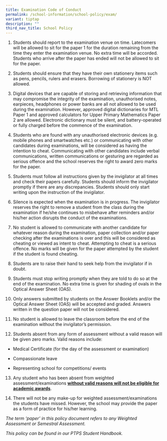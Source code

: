 ```yaml
---
title: Examination Code of Conduct
permalink: /school-information/school-policy/exam/
variant: tiptap
description: ""
third_nav_title: School Policy
---
```

<ol data-tight="true" class="tight"><li><p>Students should report to the examination venue on time. Latecomers will be allowed to sit for the paper 1 for the duration remaining from the time they enter the examination venue. No extra time will be accorded. Students who arrive after the paper has ended will not be allowed to sit for the paper.</p><p></p></li><li><p>Students should ensure that they have their own stationery items such as pens, pencils, rulers and erasers. Borrowing of stationery is NOT allowed.</p><p></p></li><li><p>Digital devices that are capable of storing and retrieving information that may compromise the integrity of the examination, unauthorised notes, earpieces, headphones or power banks are all not allowed to be used during the examination. However, approved digital dictionaries for MTL Paper 1 and approved calculators for Upper Primary Mathematics Paper 2 are allowed. Electronic dictionary must be silent, and battery-operated or fully charged before the commence of the examination.</p></li></ol><p></p><ol start="4" data-tight="true" class="tight"><li><p>Students who are found with any unauthorised electronic devices (e.g. mobile phones and smartwatches etc.) or communicating with other candidates during examinations, will be considered as having the intention to cheat. Communicating with other candidates include verbal communications, written communications or gesturing are regarded as serious offence and the school reserves the right to award zero marks for the paper.</p></li></ol><p></p><ol start="5" data-tight="true" class="tight"><li><p>Students must follow all instructions given by the invigilator at all times and check their papers carefully. Students should inform the invigilator promptly if there are any discrepancies. Students should only start writing upon the instruction of the invigilator.</p></li></ol><p></p><ol start="6" data-tight="true" class="tight"><li><p>Silence is expected when the examination is in progress. The invigilator reserves the right to remove a student from the class during the examination if he/she continues to misbehave after reminders and/or his/her action disrupts the conduct of the examinations.</p></li></ol><p></p><ol start="7" data-tight="true" class="tight"><li><p>No student is allowed to communicate with another candidate for whatever reason during the examination, paper collection and/or paper checking after the examinations is over and this will be considered as cheating or viewed as intent to cheat. Attempting to cheat is a serious offence. No marks will be given for the paper attempted by the student if the student is found cheating.</p></li></ol><p></p><ol start="8" data-tight="true" class="tight"><li><p>Students are to raise their hand to seek help from the invigilator if in doubt.</p></li></ol><p></p><ol start="9" data-tight="true" class="tight"><li><p>Students must stop writing promptly when they are told to do so at the end of the examination. No extra time is given for shading of ovals in the Optical Answer Sheet (OAS).</p></li></ol><p></p><ol start="10" data-tight="true" class="tight"><li><p>Only answers submitted by students on the Answer Booklets and/or the Optical Answer Sheet (OAS) will be accepted and graded. Answers written in the question paper will not be considered.</p></li></ol><p></p><ol start="11" data-tight="true" class="tight"><li><p>No student is allowed to leave the classroom before the end of the examination without the invigilator’s permission.</p></li></ol><p></p><ol start="12" data-tight="true" class="tight"><li><p>Students absent from any form of assessment without a valid reason will be given zero marks. Valid reasons include:</p></li></ol><ul data-tight="true" class="tight"><li><p>Medical Certificate (for the day of the assessment or examination) </p></li><li><p>Compassionate leave</p></li><li><p>Representing school for competitions/ events</p></li></ul><p></p><ol start="13" data-tight="true" class="tight"><li><p>Any student who has been absent from weighted assessment/examinations <strong><u>without valid reasons will not be eligible for academic awards</u></strong>.</p></li></ol><p></p><ol start="14" data-tight="true" class="tight"><li><p>There will not be any make-up for weighted assessment/examinations the students have missed. However, the school may provide the paper as a form of practice for his/her learning.</p></li></ol><p></p><p><em>The term ‘paper’ in this policy document refers to any Weighted Assessment or Semestral Assessment.</em></p><p><em>This policy can be found in our PTPS Student Handbook.</em></p>